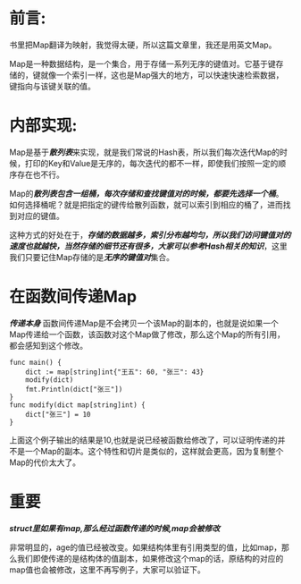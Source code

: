 # 前言:

书里把Map翻译为映射，我觉得太硬，所以这篇文章里，我还是用英文Map。

Map是一种数据结构，是一个集合，用于存储一系列无序的键值对。它基于键存储的，键就像一个索引一样，这也是Map强大的地方，可以快速快速检索数据，键指向与该键关联的值。

# 内部实现:

Map是基于***散列表***来实现，就是我们常说的Hash表，所以我们每次迭代Map的时候，打印的Key和Value是无序的，每次迭代的都不一样，即使我们按照一定的顺序存在也不行。

Map的***散列表包含一组桶，每次存储和查找键值对的时候，都要先选择一个桶***。如何选择桶呢？就是把指定的键传给散列函数，就可以索引到相应的桶了，进而找到对应的键值。

这种方式的好处在于，***存储的数据越多，索引分布越均匀，***所以我们访问键值对的速度也就越快，当然存储的细节还有很多，大家可以参考***Hash相关的知识***，这里我们只要记住Map存储的是***无序的键值对***集合。


# 在函数间传递Map
***传递本身***
函数间传递Map是不会拷贝一个该Map的副本的，也就是说如果一个Map传递给一个函数，该函数对这个Map做了修改，那么这个Map的所有引用，都会感知到这个修改。

```
func main() {
	dict := map[string]int{"王五": 60, "张三": 43}
	modify(dict)
	fmt.Println(dict["张三"])
}
func modify(dict map[string]int) {
	dict["张三"] = 10
}
```

上面这个例子输出的结果是10,也就是说已经被函数给修改了，可以证明传递的并不是一个Map的副本。这个特性和切片是类似的，这样就会更高，因为复制整个Map的代价太大了。

# 重要
***struct里如果有map,那么经过函数传递的时候,map会被修改***

非常明显的，age的值已经被改变。如果结构体里有引用类型的值，比如map，那么我们即使传递的是结构体的值副本，如果修改这个map的话，原结构的对应的map值也会被修改，这里不再写例子，大家可以验证下。